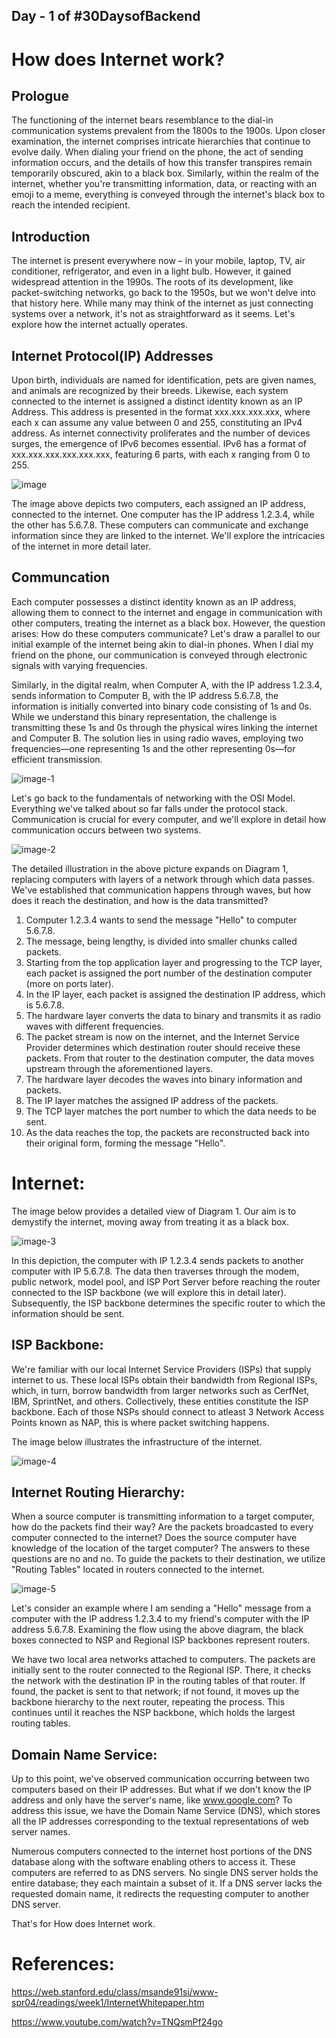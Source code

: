 ## Day - 1 of #30DaysofBackend

# How does Internet work?

## Prologue

The functioning of the internet bears resemblance to the dial-in communication systems prevalent from the 1800s to the 1900s. Upon closer examination, the internet comprises intricate hierarchies that continue to evolve daily. When dialing your friend on the phone, the act of sending information occurs, and the details of how this transfer transpires remain temporarily obscured, akin to a black box. Similarly, within the realm of the internet, whether you're transmitting information, data, or reacting with an emoji to a meme, everything is conveyed through the internet's black box to reach the intended recipient.

## Introduction

The internet is present everywhere now – in your mobile, laptop, TV, air conditioner, refrigerator, and even in a light bulb. However, it gained widespread attention in the 1990s. The roots of its development, like packet-switching networks, go back to the 1950s, but we won't delve into that history here. While many may think of the internet as just connecting systems over a network, it's not as straightforward as it seems. Let's explore how the internet actually operates.

## Internet Protocol(IP) Addresses

Upon birth, individuals are named for identification, pets are given names, and animals are recognized by their breeds. Likewise, each system connected to the internet is assigned a distinct identity known as an IP Address. This address is presented in the format xxx.xxx.xxx.xxx, where each x can assume any value between 0 and 255, constituting an IPv4 address. As internet connectivity proliferates and the number of devices surges, the emergence of IPv6 becomes essential. IPv6 has a format of xxx.xxx.xxx.xxx.xxx.xxx, featuring 6 parts, with each x ranging from 0 to 255.

![image](https://github.com/nehruperumalla/30DaysofBackend/assets/41884444/9dd47a2c-ad53-4442-a1fb-2151255a1c53)


The image above depicts two computers, each assigned an IP address, connected to the internet. One computer has the IP address 1.2.3.4, while the other has 5.6.7.8. These computers can communicate and exchange information since they are linked to the internet. We'll explore the intricacies of the internet in more detail later.

## Communcation

Each computer possesses a distinct identity known as an IP address, allowing them to connect to the internet and engage in communication with other computers, treating the internet as a black box. However, the question arises: How do these computers communicate? Let's draw a parallel to our initial example of the internet being akin to dial-in phones. When I dial my friend on the phone, our communication is conveyed through electronic signals with varying frequencies.

Similarly, in the digital realm, when Computer A, with the IP address 1.2.3.4, sends information to Computer B, with the IP address 5.6.7.8, the information is initially converted into binary code consisting of 1s and 0s. While we understand this binary representation, the challenge is transmitting these 1s and 0s through the physical wires linking the internet and Computer B. The solution lies in using radio waves, employing two frequencies—one representing 1s and the other representing 0s—for efficient transmission.

![image-1](https://github.com/nehruperumalla/30DaysofBackend/assets/41884444/923b26d6-6de8-4175-8aad-5cd4119c78c3)


Let's go back to the fundamentals of networking with the OSI Model. Everything we've talked about so far falls under the protocol stack. Communication is crucial for every computer, and we'll explore in detail how communication occurs between two systems.

![image-2](https://github.com/nehruperumalla/30DaysofBackend/assets/41884444/3c5dc007-0a79-47a5-b765-64db660e249d)



The detailed illustration in the above picture expands on Diagram 1, replacing computers with layers of a network through which data passes. We've established that communication happens through waves, but how does it reach the destination, and how is the data transmitted?

1. Computer 1.2.3.4 wants to send the message "Hello" to computer 5.6.7.8.
2. The message, being lengthy, is divided into smaller chunks called packets.
3. Starting from the top application layer and progressing to the TCP layer, each packet is assigned the port number of the destination computer (more on ports later).
4. In the IP layer, each packet is assigned the destination IP address, which is 5.6.7.8.
5. The hardware layer converts the data to binary and transmits it as radio waves with different frequencies.
6. The packet stream is now on the internet, and the Internet Service Provider determines which destination router should receive these packets.
From that router to the destination computer, the data moves upstream through the aforementioned layers.
7. The hardware layer decodes the waves into binary information and packets.
8. The IP layer matches the assigned IP address of the packets.
9. The TCP layer matches the port number to which the data needs to be sent.
10. As the data reaches the top, the packets are reconstructed back into their original form, forming the message "Hello".

# Internet:

The image below provides a detailed view of Diagram 1. Our aim is to demystify the internet, moving away from treating it as a black box.

![image-3](https://github.com/nehruperumalla/30DaysofBackend/assets/41884444/95f32b1a-7ce9-4e36-8564-9afc5abc0fbc)

In this depiction, the computer with IP 1.2.3.4 sends packets to another computer with IP 5.6.7.8. The data then traverses through the modem, public network, model pool, and ISP Port Server before reaching the router connected to the ISP backbone (we will explore this in detail later). Subsequently, the ISP backbone determines the specific router to which the information should be sent.

## ISP Backbone:

We're familiar with our local Internet Service Providers (ISPs) that supply internet to us. These local ISPs obtain their bandwidth from Regional ISPs, which, in turn, borrow bandwidth from larger networks such as CerfNet, IBM, SprintNet, and others. Collectively, these entities constitute the ISP backbone. Each of those NSPs should connect to atleast 3 Network Access Points known as NAP, this is where packet switching happens.

The image below illustrates the infrastructure of the internet.

![image-4](https://github.com/nehruperumalla/30DaysofBackend/assets/41884444/0d222162-e9d4-45fd-a1cd-12ad3ffe266f)


## Internet Routing Hierarchy:

When a source computer is transmitting information to a target computer, how do the packets find their way? Are the packets broadcasted to every computer connected to the internet? Does the source computer have knowledge of the location of the target computer? The answers to these questions are no and no. To guide the packets to their destination, we utilize "Routing Tables" located in routers connected to the internet.

![image-5](https://github.com/nehruperumalla/30DaysofBackend/assets/41884444/899832e4-5119-433f-826e-c5fb2d722b7e)



Let's consider an example where I am sending a "Hello" message from a computer with the IP address 1.2.3.4 to my friend's computer with the IP address 5.6.7.8. Examining the flow using the above diagram, the black boxes connected to NSP and Regional ISP backbones represent routers.

We have two local area networks attached to computers. The packets are initially sent to the router connected to the Regional ISP. There, it checks the network with the destination IP in the routing tables of that router. If found, the packet is sent to that network; if not found, it moves up the backbone hierarchy to the next router, repeating the process. This continues until it reaches the NSP backbone, which holds the largest routing tables.

## Domain Name Service:

Up to this point, we've observed communication occurring between two computers based on their IP addresses. But what if we don't know the IP address and only have the server's name, like www.google.com? To address this issue, we have the Domain Name Service (DNS), which stores all the IP addresses corresponding to the textual representations of web server names.

Numerous computers connected to the internet host portions of the DNS database along with the software enabling others to access it. These computers are referred to as DNS servers. No single DNS server holds the entire database; they each maintain a subset of it. If a DNS server lacks the requested domain name, it redirects the requesting computer to another DNS server.


That's for How does Internet work.

# References:

https://web.stanford.edu/class/msande91si/www-spr04/readings/week1/InternetWhitepaper.htm

https://www.youtube.com/watch?v=TNQsmPf24go
